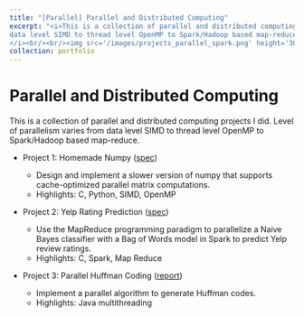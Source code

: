 ```yaml
---
title: "[Parallel] Parallel and Distributed Computing"
excerpt: "<i>This is a collection of parallel and distributed computing projects I did. Level of parallelism varies from
data level SIMD to thread level OpenMP to Spark/Hadoop based map-reduce.
</i><br/><br/><img src='/images/projects_parallel_spark.png' height='300' width='500'>"
collection: portfolio
---
```


Parallel and Distributed Computing
======

This is a collection of parallel and distributed computing projects I did. Level of parallelism varies from
data level SIMD to thread level OpenMP to Spark/Hadoop based map-reduce.

* Project 1: Homemade Numpy ([spec](https://ycruan.github.io/files/61c_project3_numc.htm))
  * Design and implement a slower version of numpy that supports cache-optimized parallel matrix computations.
  * Highlights: C, Python, SIMD, OpenMP

* Project 2: Yelp Rating Prediction ([spec](https://ycruan.github.io/files/61c_project4_yelp.htm))
  * Use the MapReduce programming paradigm to parallelize a Naive Bayes classifier with a Bag of Words model in Spark to predict Yelp review ratings.
  * Highlights: C, Spark, Map Reduce

* Project 3: Parallel Huffman Coding ([report](https://ycruan.github.io/files/15853_project_report.pdf))
  * Implement a parallel algorithm to generate Huffman codes.
  * Highlights: Java multithreading
